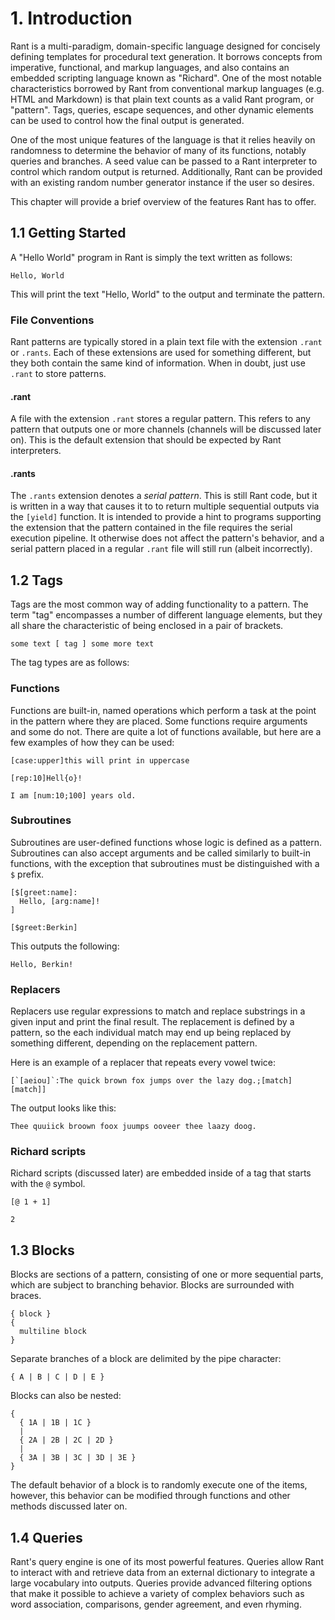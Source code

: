 # 1. Introduction

Rant is a multi-paradigm, domain-specific language designed for concisely defining templates for procedural text generation. It borrows concepts from imperative, functional, and markup languages, and also contains an embedded scripting language known as "Richard". One of the most notable characteristics borrowed by Rant from conventional markup languages (e.g. HTML and Markdown) is that plain text counts as a valid Rant program, or "pattern". Tags, queries, escape sequences, and other dynamic elements can be used to control how the final output is generated.

One of the most unique features of the language is that it relies heavily on randomness to determine the behavior of many of its functions, notably queries and branches. A seed value can be passed to a Rant interpreter to control which random output is returned. Additionally, Rant can be provided with an existing random number generator instance if the user so desires.

This chapter will provide a brief overview of the features Rant has to offer.

## 1.1 Getting Started

A "Hello World" program in Rant is simply the text written as follows:

```rant
Hello, World
```

This will print the text "Hello, World" to the output and terminate the pattern.

### File Conventions

Rant patterns are typically stored in a plain text file with the extension `.rant` or `.rants`. Each of these extensions are used for something different, but they both contain the same kind of information. When in doubt, just use `.rant` to store patterns.

#### .rant
A file with the extension `.rant` stores a regular pattern. This refers to any pattern that outputs one or more channels (channels will be discussed later on). This is the default extension that should be expected by Rant interpreters.

#### .rants
The `.rants` extension denotes a *serial pattern*. This is still Rant code, but it is written in a way that causes it to to return multiple sequential outputs via the `[yield]` function. It is intended to provide a hint to programs supporting the extension that the pattern contained in the file requires the serial execution pipeline. It otherwise does not affect the pattern's behavior, and a serial pattern placed in a regular `.rant` file will still run (albeit incorrectly).

## 1.2 Tags

Tags are the most common way of adding functionality to a pattern. The term "tag" encompasses a number of different language elements, but they all share the characteristic of being enclosed in a pair of brackets.
```
some text [ tag ] some more text
```
The tag types are as follows:

### Functions
Functions are built-in, named operations which perform a task at the point in the pattern where they are placed. Some functions require arguments and some do not. There are quite a lot of functions available, but here are a few examples of how they can be used:

```rant
[case:upper]this will print in uppercase
```
```rant
[rep:10]Hell{o}!
```
```rant
I am [num:10;100] years old.
```

### Subroutines

Subroutines are user-defined functions whose logic is defined as a pattern. Subroutines can also accept arguments and be called similarly to built-in functions, with the exception that subroutines must be distinguished with a `$` prefix.

```rant
[$[greet:name]:
  Hello, [arg:name]!
]

[$greet:Berkin]
```
This outputs the following:
```
Hello, Berkin!
```

### Replacers

Replacers use regular expressions to match and replace substrings in a given input and print the final result. The replacement is defined by a pattern, so the each individual match may end up being replaced by something different, depending on the replacement pattern.

Here is an example of a replacer that repeats every vowel twice:
```rant
[`[aeiou]`:The quick brown fox jumps over the lazy dog.;[match][match]]
```
The output looks like this:
```
Thee quuiick broown foox juumps ooveer thee laazy doog.
```

### Richard scripts

Richard scripts (discussed later) are embedded inside of a tag that starts with the `@` symbol.

```rant
[@ 1 + 1]
```
```
2
```

## 1.3 Blocks

Blocks are sections of a pattern, consisting of one or more sequential parts, which are subject to branching behavior. Blocks are surrounded with braces.
```rant
{ block }
{
  multiline block
}
```
Separate branches of a block are delimited by the pipe character:
```rant
{ A | B | C | D | E }
```
Blocks can also be nested:
```rant
{
  { 1A | 1B | 1C }
  |
  { 2A | 2B | 2C | 2D }
  |
  { 3A | 3B | 3C | 3D | 3E }
}
```
The default behavior of a block is to randomly execute one of the items, however, this behavior can be modified through functions and other methods discussed later on.

## 1.4 Queries

Rant's query engine is one of its most powerful features. Queries allow Rant to interact with and retrieve data from an external dictionary to integrate a large vocabulary into outputs. Queries provide advanced filtering options that make it possible to achieve a variety of complex behaviors such as word association, comparisons, gender agreement, and even rhyming.
